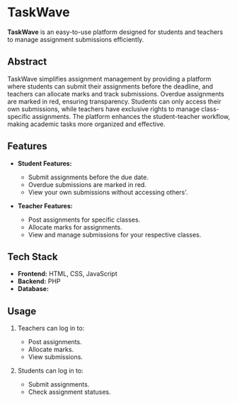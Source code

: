 # TaskWave

**TaskWave** is an easy-to-use platform designed for students and teachers to manage assignment submissions efficiently.

## Abstract

TaskWave simplifies assignment management by providing a platform where students can submit their assignments before the deadline, and teachers can allocate marks and track submissions. Overdue assignments are marked in red, ensuring transparency. Students can only access their own submissions, while teachers have exclusive rights to manage class-specific assignments. The platform enhances the student-teacher workflow, making academic tasks more organized and effective.

## Features

- **Student Features:**
  - Submit assignments before the due date.
  - Overdue submissions are marked in red.
  - View your own submissions without accessing others'.

- **Teacher Features:**
  - Post assignments for specific classes.
  - Allocate marks for assignments.
  - View and manage submissions for your respective classes.

## Tech Stack

- **Frontend:** HTML, CSS, JavaScript
- **Backend:** PHP
- **Database:** 

## Usage

1. Teachers can log in to:
   - Post assignments.
   - Allocate marks.
   - View submissions.

2. Students can log in to:
   - Submit assignments.
   - Check assignment statuses.


